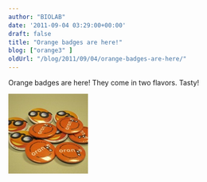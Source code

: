 ```yaml
---
author: "BIOLAB"
date: '2011-09-04 03:29:00+00:00'
draft: false
title: "Orange badges are here!"
blog: ["orange3" ]
oldUrl: "/blog/2011/09/04/orange-badges-are-here/"
---
```


Orange badges are here! They come in two flavors. Tasty!

![](img_1173_1.jpg__160x160_q95_crop.jpg)
